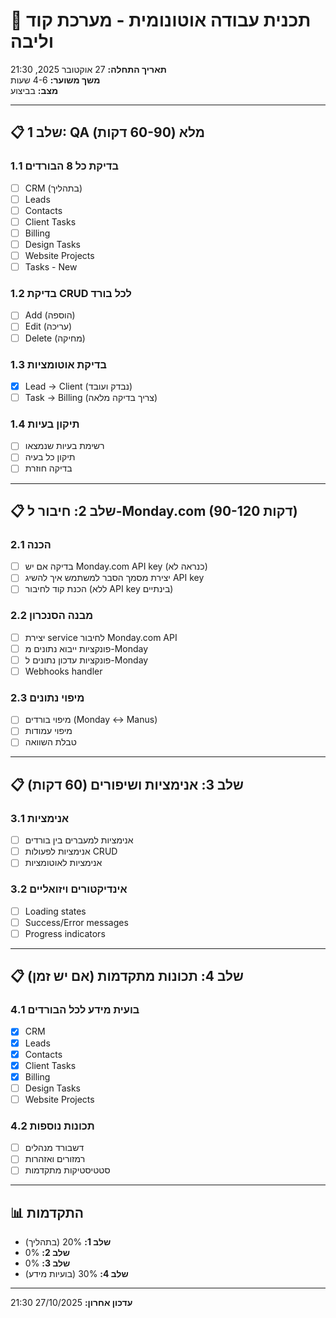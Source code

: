 # 🤖 תכנית עבודה אוטונומית - מערכת קוד וליבה

**תאריך התחלה:** 27 אוקטובר 2025, 21:30  
**משך משוער:** 4-6 שעות  
**מצב:** בביצוע

---

## 📋 **שלב 1: QA מלא (60-90 דקות)**

### **1.1 בדיקת כל 8 הבורדים**
- [ ] CRM (בתהליך)
- [ ] Leads
- [ ] Contacts
- [ ] Client Tasks
- [ ] Billing
- [ ] Design Tasks
- [ ] Website Projects
- [ ] Tasks - New

### **1.2 בדיקת CRUD לכל בורד**
- [ ] Add (הוספה)
- [ ] Edit (עריכה)
- [ ] Delete (מחיקה)

### **1.3 בדיקת אוטומציות**
- [x] Lead → Client (נבדק ועובד)
- [ ] Task → Billing (צריך בדיקה מלאה)

### **1.4 תיקון בעיות**
- [ ] רשימת בעיות שנמצאו
- [ ] תיקון כל בעיה
- [ ] בדיקה חוזרת

---

## 📋 **שלב 2: חיבור ל-Monday.com (90-120 דקות)**

### **2.1 הכנה**
- [ ] בדיקה אם יש Monday.com API key (כנראה לא)
- [ ] יצירת מסמך הסבר למשתמש איך להשיג API key
- [ ] הכנת קוד לחיבור (ללא API key בינתיים)

### **2.2 מבנה הסנכרון**
- [ ] יצירת service לחיבור Monday.com API
- [ ] פונקציות ייבוא נתונים מ-Monday
- [ ] פונקציות עדכון נתונים ל-Monday
- [ ] Webhooks handler

### **2.3 מיפוי נתונים**
- [ ] מיפוי בורדים (Monday ↔ Manus)
- [ ] מיפוי עמודות
- [ ] טבלת השוואה

---

## 📋 **שלב 3: אנימציות ושיפורים (60 דקות)**

### **3.1 אנימציות**
- [ ] אנימציות למעברים בין בורדים
- [ ] אנימציות לפעולות CRUD
- [ ] אנימציות לאוטומציות

### **3.2 אינדיקטורים ויזואליים**
- [ ] Loading states
- [ ] Success/Error messages
- [ ] Progress indicators

---

## 📋 **שלב 4: תכונות מתקדמות (אם יש זמן)**

### **4.1 בועית מידע לכל הבורדים**
- [x] CRM
- [x] Leads
- [x] Contacts
- [x] Client Tasks
- [x] Billing
- [ ] Design Tasks
- [ ] Website Projects

### **4.2 תכונות נוספות**
- [ ] דשבורד מנהלים
- [ ] רמזורים ואזהרות
- [ ] סטטיסטיקות מתקדמות

---

## 📊 **התקדמות**

- **שלב 1:** 20% (בתהליך)
- **שלב 2:** 0%
- **שלב 3:** 0%
- **שלב 4:** 30% (בועיות מידע)

---

**עדכון אחרון:** 27/10/2025 21:30

